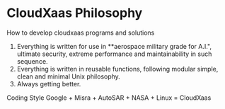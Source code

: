 # CloudXaas Philosophy
How to develop cloudxaas programs and solutions

1. Everything is written for use in **aerospace military grade for A.I.", 
   ultimate security, extreme performance and maintainability in such sequence. 
2. Everything is written in reusable functions, following modular simple, clean 
   and minimal Unix philosophy.
3. Always getting better.

Coding Style
Google + Misra + AutoSAR + NASA + Linux = CloudXaas
